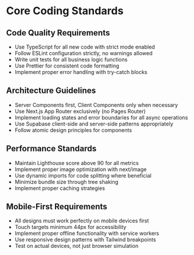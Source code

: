 # Core Coding Standards

## Code Quality Requirements
- Use TypeScript for all new code with strict mode enabled
- Follow ESLint configuration strictly, no warnings allowed
- Write unit tests for all business logic functions
- Use Prettier for consistent code formatting
- Implement proper error handling with try-catch blocks

## Architecture Guidelines
- Server Components first, Client Components only when necessary
- Use Next.js App Router exclusively (no Pages Router)
- Implement loading states and error boundaries for all async operations
- Use Supabase client-side and server-side patterns appropriately
- Follow atomic design principles for components

## Performance Standards
- Maintain Lighthouse score above 90 for all metrics
- Implement proper image optimization with next/image
- Use dynamic imports for code splitting where beneficial
- Minimize bundle size through tree shaking
- Implement proper caching strategies

## Mobile-First Requirements
- All designs must work perfectly on mobile devices first
- Touch targets minimum 44px for accessibility
- Implement proper offline functionality with service workers
- Use responsive design patterns with Tailwind breakpoints
- Test on actual devices, not just browser simulation
